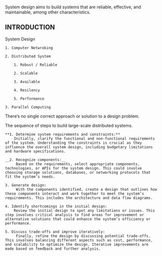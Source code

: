 System design aims to build systems that are reliable, effective, and maintainable, among other characteristics.

## INTRODUCTION

System Design 

    1. Computer Netwroking 

    2. Distributed System

        1. Robust / Reliable

        2. Scalable

        3. Available

        4. Resilency

        5. Performance

    3. Parallel Computing

There’s no single correct approach or solution to a design problem.

The sequence of steps to build large-scale distributed systems.
    
    **1. Determine system requirements and constraints:** 
        Initially, clarify the functional and non-functional requirements of the system. Understanding the constraints is crucial as they influence the overall system design, including budgetary limitations and hardware specifications.
    
    __2. Recognize components:__
         Based on the requirements, select appropriate components, technologies, or APIs for the system design. This could involve choosing storage solutions, databases, or networking protocols that fit the system’s needs.
    
    3. Generate design:
         With the components identified, create a design that outlines how these components interact and work together to meet the system’s requirements. This includes the architecture and data flow diagrams.
    
    4. Identify shortcomings in the initial design: 
        Review the initial design to spot any limitations or issues. This step involves critical analysis to find areas for improvement or alternative solutions that could enhance the system’s efficiency or performance.
    
    5. Discuss trade-offs and improve iteratively:
         Finally, refine the design by discussing potential trade-offs. This involves balancing different aspects such as cost, performance, and scalability to optimize the design. Iterative improvements are made based on feedback and further analysis.



